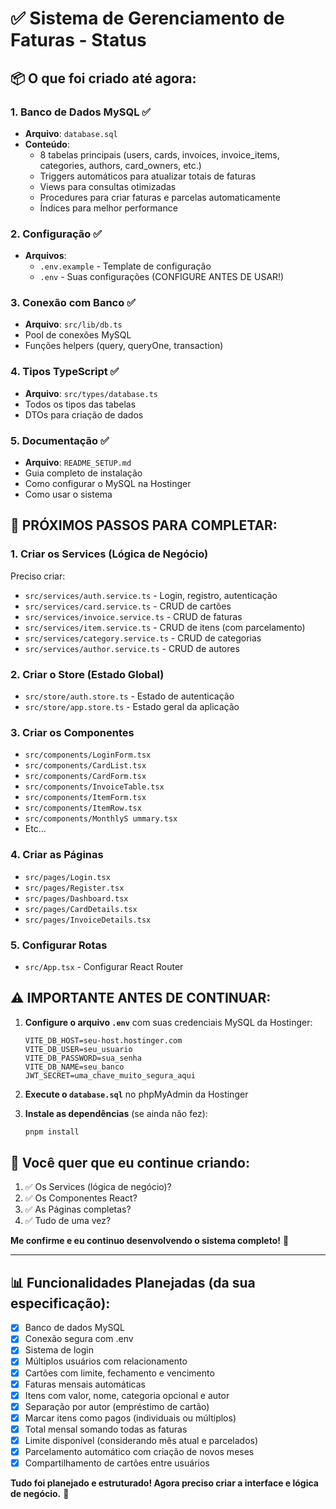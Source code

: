 # ✅ Sistema de Gerenciamento de Faturas - Status

## 📦 O que foi criado até agora:

### 1. Banco de Dados MySQL ✅
- **Arquivo**: `database.sql`
- **Conteúdo**:
  - 8 tabelas principais (users, cards, invoices, invoice_items, categories, authors, card_owners, etc.)
  - Triggers automáticos para atualizar totais de faturas
  - Views para consultas otimizadas
  - Procedures para criar faturas e parcelas automaticamente
  - Índices para melhor performance

### 2. Configuração ✅
- **Arquivos**:
  - `.env.example` - Template de configuração
  - `.env` - Suas configurações (CONFIGURE ANTES DE USAR!)
  
### 3. Conexão com Banco ✅
- **Arquivo**: `src/lib/db.ts`
- Pool de conexões MySQL
- Funções helpers (query, queryOne, transaction)

### 4. Tipos TypeScript ✅
- **Arquivo**: `src/types/database.ts`
- Todos os tipos das tabelas
- DTOs para criação de dados

### 5. Documentação ✅
- **Arquivo**: `README_SETUP.md`
- Guia completo de instalação
- Como configurar o MySQL na Hostinger
- Como usar o sistema

## 🚀 PRÓXIMOS PASSOS PARA COMPLETAR:

### 1. Criar os Services (Lógica de Negócio)
Preciso criar:
- `src/services/auth.service.ts` - Login, registro, autenticação
- `src/services/card.service.ts` - CRUD de cartões
- `src/services/invoice.service.ts` - CRUD de faturas
- `src/services/item.service.ts` - CRUD de itens (com parcelamento)
- `src/services/category.service.ts` - CRUD de categorias
- `src/services/author.service.ts` - CRUD de autores

### 2. Criar o Store (Estado Global)
- `src/store/auth.store.ts` - Estado de autenticação
- `src/store/app.store.ts` - Estado geral da aplicação

### 3. Criar os Componentes
- `src/components/LoginForm.tsx`
- `src/components/CardList.tsx`
- `src/components/CardForm.tsx`
- `src/components/InvoiceTable.tsx`
- `src/components/ItemForm.tsx`
- `src/components/ItemRow.tsx`
- `src/components/MonthlyS ummary.tsx`
- Etc...

### 4. Criar as Páginas
- `src/pages/Login.tsx`
- `src/pages/Register.tsx`
- `src/pages/Dashboard.tsx`
- `src/pages/CardDetails.tsx`
- `src/pages/InvoiceDetails.tsx`

### 5. Configurar Rotas
- `src/App.tsx` - Configurar React Router

## ⚠️ IMPORTANTE ANTES DE CONTINUAR:

1. **Configure o arquivo `.env`** com suas credenciais MySQL da Hostinger:
   ```env
   VITE_DB_HOST=seu-host.hostinger.com
   VITE_DB_USER=seu_usuario
   VITE_DB_PASSWORD=sua_senha
   VITE_DB_NAME=seu_banco
   JWT_SECRET=uma_chave_muito_segura_aqui
   ```

2. **Execute o `database.sql`** no phpMyAdmin da Hostinger

3. **Instale as dependências** (se ainda não fez):
   ```bash
   pnpm install
   ```

## 🎯 Você quer que eu continue criando:

1. ✅ Os Services (lógica de negócio)?
2. ✅ Os Componentes React?
3. ✅ As Páginas completas?
4. ✅ Tudo de uma vez?

**Me confirme e eu continuo desenvolvendo o sistema completo!** 🚀

---

## 📊 Funcionalidades Planejadas (da sua especificação):

- [x] Banco de dados MySQL
- [x] Conexão segura com .env
- [x] Sistema de login
- [x] Múltiplos usuários com relacionamento
- [x] Cartões com limite, fechamento e vencimento
- [x] Faturas mensais automáticas
- [x] Itens com valor, nome, categoria opcional e autor
- [x] Separação por autor (empréstimo de cartão)
- [x] Marcar itens como pagos (individuais ou múltiplos)
- [x] Total mensal somando todas as faturas
- [x] Limite disponível (considerando mês atual e parcelados)
- [x] Parcelamento automático com criação de novos meses
- [x] Compartilhamento de cartões entre usuários

**Tudo foi planejado e estruturado! Agora preciso criar a interface e lógica de negócio.** 💪

